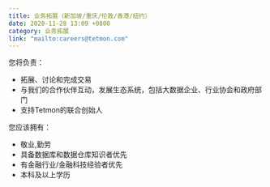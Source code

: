 ```yaml
---
title: 业务拓展（新加坡/重庆/伦敦/香港/纽约）
date: 2020-11-28 13:09 +0800
category: 业务拓展
link: "mailto:careers@tetmon.com"
---
```


您将负责：
- 拓展、讨论和完成交易
- 与我们的合作伙伴互动，发展生态系统，包括大数据企业、行业协会和政府部门
- 支持Tetmon的联合创始人

您应该拥有：
- 敬业,勤劳
- 具备数据库和数据仓库知识者优先
- 有金融行业/金融科技经验者优先
- 本科及以上学历
